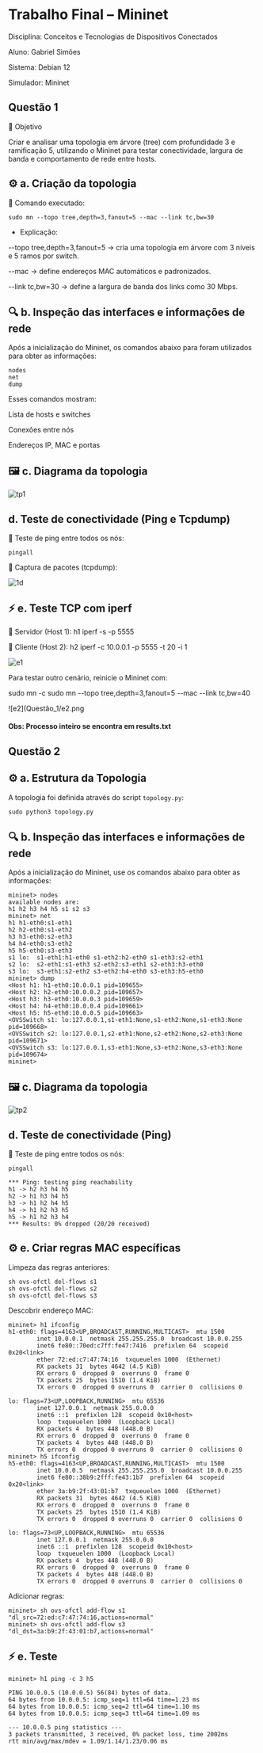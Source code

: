 #  Trabalho Final – Mininet

Disciplina: Conceitos e Tecnologias de Dispositivos Conectados

Aluno: Gabriel Simões

Sistema: Debian 12

Simulador: Mininet

## Questão 1

🧠 Objetivo

Criar e analisar uma topologia em árvore (tree) com profundidade 3 e ramificação 5, utilizando o Mininet para testar conectividade, largura de banda e comportamento de rede entre hosts.

 ## ⚙️ a. Criação da topologia
🧾 Comando executado:
```
sudo mn --topo tree,depth=3,fanout=5 --mac --link tc,bw=30
```
- Explicação:

--topo tree,depth=3,fanout=5 → cria uma topologia em árvore com 3 níveis e 5 ramos por switch.

--mac → define endereços MAC automáticos e padronizados.

--link tc,bw=30 → define a largura de banda dos links como 30 Mbps.


## 🔍 b. Inspeção das interfaces e informações de rede

Após a inicialização do Mininet, os comandos abaixo para foram utilizados para obter as informações:
```
nodes
net
dump
```

Esses comandos mostram:

Lista de hosts e switches

Conexões entre nós

Endereços IP, MAC e portas


## 🖼️ c. Diagrama da topologia

![tp1](Questão_1/topology_1.png)


## d. Teste de conectividade (Ping e Tcpdump)
🔹 Teste de ping entre todos os nós:
```
pingall
```

🔹 Captura de pacotes (tcpdump):

![1d](Questão_1/1d.png)



## ⚡ e. Teste TCP com iperf
🔸 Servidor (Host 1):
h1 iperf -s -p 5555

🔸 Cliente (Host 2):
h2 iperf -c 10.0.0.1 -p 5555 -t 20 -i 1

![e1](Questão_1/e1.png)


Para testar outro cenário, reinicie o Mininet com:

sudo mn -c
sudo mn --topo tree,depth=3,fanout=5 --mac --link tc,bw=40

![e2](Questão_1/e2.png

#### Obs: Processo inteiro se encontra em results.txt


## Questão 2 

## ⚙️ a. Estrutura da Topologia

A topologia foi definida através do script `topology.py`:
```
sudo python3 topology.py
```
## 🔍 b. Inspeção das interfaces e informações de rede

Após a inicialização do Mininet, use os comandos abaixo para obter as informações:
```
mininet> nodes
available nodes are: 
h1 h2 h3 h4 h5 s1 s2 s3
mininet> net
h1 h1-eth0:s1-eth1
h2 h2-eth0:s1-eth2
h3 h3-eth0:s2-eth3
h4 h4-eth0:s3-eth2
h5 h5-eth0:s3-eth3
s1 lo:  s1-eth1:h1-eth0 s1-eth2:h2-eth0 s1-eth3:s2-eth1
s2 lo:  s2-eth1:s1-eth3 s2-eth2:s3-eth1 s2-eth3:h3-eth0
s3 lo:  s3-eth1:s2-eth2 s3-eth2:h4-eth0 s3-eth3:h5-eth0
mininet> dump
<Host h1: h1-eth0:10.0.0.1 pid=109655> 
<Host h2: h2-eth0:10.0.0.2 pid=109657> 
<Host h3: h3-eth0:10.0.0.3 pid=109659> 
<Host h4: h4-eth0:10.0.0.4 pid=109661> 
<Host h5: h5-eth0:10.0.0.5 pid=109663> 
<OVSSwitch s1: lo:127.0.0.1,s1-eth1:None,s1-eth2:None,s1-eth3:None pid=109668> 
<OVSSwitch s2: lo:127.0.0.1,s2-eth1:None,s2-eth2:None,s2-eth3:None pid=109671> 
<OVSSwitch s3: lo:127.0.0.1,s3-eth1:None,s3-eth2:None,s3-eth3:None pid=109674> 
mininet> 
```

## 🖼️ c. Diagrama da topologia

![tp2](Questão_2/topology_2.png)


## d. Teste de conectividade (Ping)
🔹 Teste de ping entre todos os nós:
```
pingall
```
```
*** Ping: testing ping reachability
h1 -> h2 h3 h4 h5
h2 -> h1 h3 h4 h5
h3 -> h1 h2 h4 h5
h4 -> h1 h2 h3 h5
h5 -> h1 h2 h3 h4
*** Results: 0% dropped (20/20 received)
```
## ⚙️ e. Criar regras MAC específicas

Limpeza das regras anteriores: 
```
sh ovs-ofctl del-flows s1
sh ovs-ofctl del-flows s2
sh ovs-ofctl del-flows s3
```
Descobrir endereço MAC: 
```
mininet> h1 ifconfig
h1-eth0: flags=4163<UP,BROADCAST,RUNNING,MULTICAST>  mtu 1500
        inet 10.0.0.1  netmask 255.255.255.0  broadcast 10.0.0.255
        inet6 fe80::70ed:c7ff:fe47:7416  prefixlen 64  scopeid 0x20<link>
        ether 72:ed:c7:47:74:16  txqueuelen 1000  (Ethernet)
        RX packets 31  bytes 4642 (4.5 KiB)
        RX errors 0  dropped 0  overruns 0  frame 0
        TX packets 25  bytes 1510 (1.4 KiB)
        TX errors 0  dropped 0 overruns 0  carrier 0  collisions 0

lo: flags=73<UP,LOOPBACK,RUNNING>  mtu 65536
        inet 127.0.0.1  netmask 255.0.0.0
        inet6 ::1  prefixlen 128  scopeid 0x10<host>
        loop  txqueuelen 1000  (Loopback Local)
        RX packets 4  bytes 448 (448.0 B)
        RX errors 0  dropped 0  overruns 0  frame 0
        TX packets 4  bytes 448 (448.0 B)
        TX errors 0  dropped 0 overruns 0  carrier 0  collisions 0
mininet> h5 ifconfig
h5-eth0: flags=4163<UP,BROADCAST,RUNNING,MULTICAST>  mtu 1500
        inet 10.0.0.5  netmask 255.255.255.0  broadcast 10.0.0.255
        inet6 fe80::38b9:2fff:fe43:1b7  prefixlen 64  scopeid 0x20<link>
        ether 3a:b9:2f:43:01:b7  txqueuelen 1000  (Ethernet)
        RX packets 31  bytes 4642 (4.5 KiB)
        RX errors 0  dropped 0  overruns 0  frame 0
        TX packets 25  bytes 1510 (1.4 KiB)
        TX errors 0  dropped 0 overruns 0  carrier 0  collisions 0

lo: flags=73<UP,LOOPBACK,RUNNING>  mtu 65536
        inet 127.0.0.1  netmask 255.0.0.0
        inet6 ::1  prefixlen 128  scopeid 0x10<host>
        loop  txqueuelen 1000  (Loopback Local)
        RX packets 4  bytes 448 (448.0 B)
        RX errors 0  dropped 0  overruns 0  frame 0
        TX packets 4  bytes 448 (448.0 B)
        TX errors 0  dropped 0 overruns 0  carrier 0  collisions 0
```
Adicionar regras: 
```
mininet> sh ovs-ofctl add-flow s1 "dl_src=72:ed:c7:47:74:16,actions=normal"
mininet> sh ovs-ofctl add-flow s3 "dl_dst=3a:b9:2f:43:01:b7,actions=normal"

```

## ⚡ e. Teste

```
mininet> h1 ping -c 3 h5
```
```
PING 10.0.0.5 (10.0.0.5) 56(84) bytes of data.
64 bytes from 10.0.0.5: icmp_seq=1 ttl=64 time=1.23 ms
64 bytes from 10.0.0.5: icmp_seq=2 ttl=64 time=1.10 ms
64 bytes from 10.0.0.5: icmp_seq=3 ttl=64 time=1.09 ms

--- 10.0.0.5 ping statistics ---
3 packets transmitted, 3 received, 0% packet loss, time 2002ms
rtt min/avg/max/mdev = 1.09/1.14/1.23/0.06 ms
```






